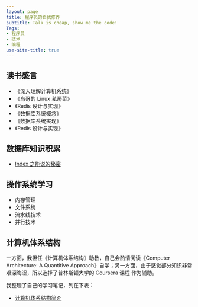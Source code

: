 ```yaml
---
layout: page
title: 程序员的自我修养
subtitle: Talk is cheap, show me the code!
Tags:
- 程序员
- 技术
- 编程
use-site-title: true
---
```


## 读书感言
- 《深入理解计算机系统》
- 《鸟哥的 Linux 私房菜》
- 《Redis 设计与实现》
- 《数据库系统概念》
- 《数据库系统实现》
- 《Redis 设计与实现》

## 数据库知识积累
- [Index 之能说的秘密](Blogs/Database/what-is-an-index)

## 操作系统学习
- 内存管理
- 文件系统
- 流水线技术
- 并行技术

## 计算机体系结构

一方面，我担任《计算机体系结构》助教，自己会酌情阅读《Computer Architecture: A Quantitive Approach》自学；另一方面，由于感觉部分知识非常艰深晦涩，所以选择了普林斯顿大学的 Coursera 课程 作为辅助。

我整理了自己的学习笔记，列在下表：
- [计算机体系结构简介](Blogs/CA/Introduction) 
